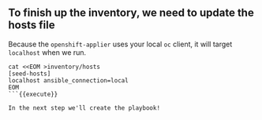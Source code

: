 ## To finish up the inventory, we need to update the hosts file

Because the `openshift-applier` uses your local `oc` client, it will target `localhost` when we run.

```
cat <<EOM >inventory/hosts
[seed-hosts]
localhost ansible_connection=local
EOM
```{{execute}}

In the next step we'll create the playbook!